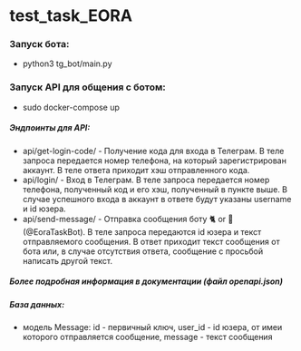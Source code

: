 # test_task_EORA

### Запуск бота:
- python3 tg_bot/main.py

### Запуск API для общения с ботом:
- sudo docker-compose up

##### Эндпоинты для API:
- api/get-login-code/ - Получение кода для входа в Телеграм. В теле запроса передается номер телефона, на который зарегистрирован аккаунт. В теле ответа приходит хэш отправленного кода.
- api/login/ - Вход в Телеграм. В теле запроса передается номер телефона, полученный код и его хэш, полученный в пункте выше. В случае успешного входа в аккаунт в ответе будут указаны username и id юзера.
- api/send-message/ - Отправка сообщения боту :cat2: or :bread: (@EoraTaskBot). В теле запроса передаются id юзера и текст отправляемого сообщения. В ответ приходит текст сообщения от бота или, в случае отсутствия ответа, сообщение с просьбой написать другой текст. 
##### Более подробная информация в документации (файл openapi.json)
##### База данных:
- модель Message: id - первичный ключ, user_id - id юзера, от имеи которого отправляется сообщение, 
message - текст сообщения


